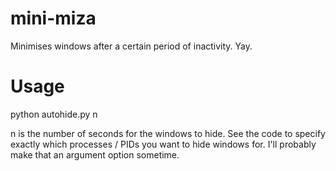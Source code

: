 # mini-miza
Minimises windows after a certain period of inactivity. Yay. 
# Usage
  python autohide.py n 

n is the number of seconds for the windows to hide. 
See the code to specify exactly which processes / PIDs you want to hide windows for. I'll probably make that an argument option sometime.
